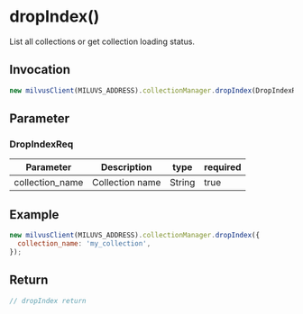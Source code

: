 # dropIndex()
List all collections or get collection loading status.

## Invocation 
```javascript
new milvusClient(MILUVS_ADDRESS).collectionManager.dropIndex(DropIndexReq);
```

## Parameter
### DropIndexReq
| Parameter       | Description     | type   | required |
| --------------- | --------------- | ------ | -------- |
| collection_name | Collection name | String | true     |

## Example
```javascript
new milvusClient(MILUVS_ADDRESS).collectionManager.dropIndex({
  collection_name: 'my_collection',
});

```
## Return
```javascript
// dropIndex return
```
